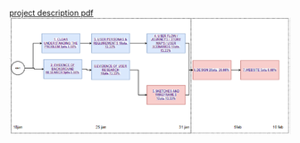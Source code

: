 [project description pdf](https://github.com/progmartin/soen-357-mini-project/blob/main/MiniProject%20professor%20specification.pdf)
![GitHub Logo](/workflow.png)

